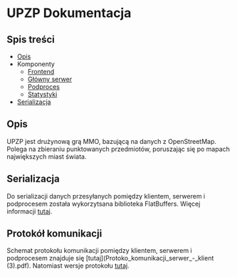 # UPZP Dokumentacja

## Spis treści
* [Opis](#opis)
* Komponenty
  * [Frontend](Frontend.md)
  * [Główny serwer](GlownySerwer.md)
  * [Podproces](Podproces.md)
  * [Statystyki](https://github.com/RideTheSkyP/Team-project-MMO-RPG-Website/blob/master/docs/stats-readme.md)
* [Serializacja](#serializacja)

## Opis
UPZP jest drużynową grą MMO, bazującą na danych z OpenStreetMap. Polega na zbieraniu punktowanych przedmiotów, poruszając się po mapach największych miast świata.
	
## Serializacja
Do serializacji danych przesyłanych pomiędzy klientem, serwerem i podprocesem została wykorzytsana biblioteka FlatBuffers. Więcej informacji [tutaj](https://google.github.io/flatbuffers/).

## Protokół komunikacji
Schemat protokołu komunikacji pomiędzy klientem, serwerem i podprocesem znajduje się [tutaj](Protoko_komunikacji_serwer_-_klient (3).pdf). Natomiast wersje protokołu [tutaj](versions.txt).

